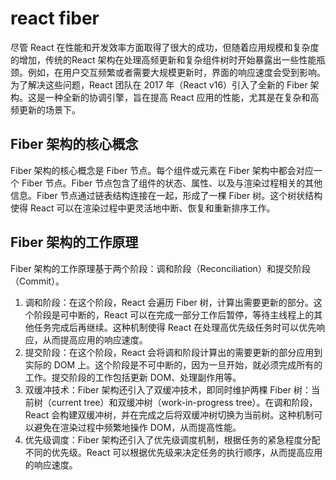# react fiber

尽管 React 在性能和开发效率方面取得了很大的成功，但随着应用规模和复杂度的增加，传统的React 架构在处理高频更新和复杂组件树时开始暴露出一些性能瓶颈。例如，在用户交互频繁或者需要大规模更新时，界面的响应速度会受到影响。为了解决这些问题，React 团队在 2017 年（React v16）引入了全新的 Fiber 架构。这是一种全新的协调引擎，旨在提高 React 应用的性能，尤其是在复杂和高频更新的场景下。

## Fiber 架构的核心概念

Fiber 架构的核心概念是 Fiber 节点。每个组件或元素在 Fiber 架构中都会对应一个 Fiber 节点。Fiber 节点包含了组件的状态、属性、以及与渲染过程相关的其他信息。Fiber 节点通过链表结构连接在一起，形成了一棵 Fiber 树。这个树状结构使得 React 可以在渲染过程中更灵活地中断、恢复和重新排序工作。

## Fiber 架构的工作原理

Fiber 架构的工作原理基于两个阶段：调和阶段（Reconciliation）和提交阶段（Commit）。

1. 调和阶段：在这个阶段，React 会遍历 Fiber 树，计算出需要更新的部分。这个阶段是可中断的，React 可以在完成一部分工作后暂停，等待主线程上的其他任务完成后再继续。这种机制使得 React 在处理高优先级任务时可以优先响应，从而提高应用的响应速度。
2. 提交阶段：在这个阶段，React 会将调和阶段计算出的需要更新的部分应用到实际的 DOM 上。这个阶段是不可中断的，因为一旦开始，就必须完成所有的工作。提交阶段的工作包括更新 DOM、处理副作用等。
3. 双缓冲技术：Fiber 架构还引入了双缓冲技术，即同时维护两棵 Fiber 树：当前树（current tree）和双缓冲树（work-in-progress tree）。在调和阶段，React 会构建双缓冲树，并在完成之后将双缓冲树切换为当前树。这种机制可以避免在渲染过程中频繁地操作 DOM，从而提高性能。
4. 优先级调度：Fiber 架构还引入了优先级调度机制，根据任务的紧急程度分配不同的优先级。React 可以根据优先级来决定任务的执行顺序，从而提高应用的响应速度。